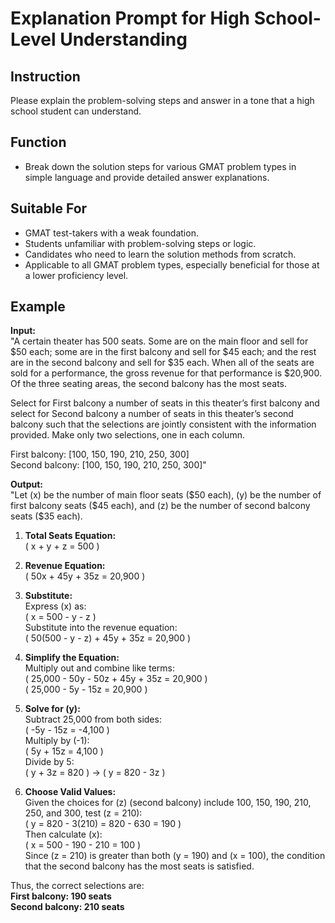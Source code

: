 # Explanation Prompt for High School-Level Understanding

## Instruction
Please explain the problem-solving steps and answer in a tone that a high school student can understand.

## Function
- Break down the solution steps for various GMAT problem types in simple language and provide detailed answer explanations.

## Suitable For
- GMAT test-takers with a weak foundation.
- Students unfamiliar with problem-solving steps or logic.
- Candidates who need to learn the solution methods from scratch.
- Applicable to all GMAT problem types, especially beneficial for those at a lower proficiency level.

## Example
**Input:**  
"A certain theater has 500 seats. Some are on the main floor and sell for \$50 each; some are in the first balcony and sell for \$45 each; and the rest are in the second balcony and sell for \$35 each. When all of the seats are sold for a performance, the gross revenue for that performance is \$20,900. Of the three seating areas, the second balcony has the most seats.

Select for First balcony a number of seats in this theater’s first balcony and select for Second balcony a number of seats in this theater’s second balcony such that the selections are jointly consistent with the information provided. Make only two selections, one in each column.

First balcony: [100, 150, 190, 210, 250, 300]  
Second balcony: [100, 150, 190, 210, 250, 300]"

**Output:**  
"Let \(x\) be the number of main floor seats (\$50 each), \(y\) be the number of first balcony seats (\$45 each), and \(z\) be the number of second balcony seats (\$35 each).

1. **Total Seats Equation:**  
   \( x + y + z = 500 \)

2. **Revenue Equation:**  
   \( 50x + 45y + 35z = 20,900 \)

3. **Substitute:**  
   Express \(x\) as:  
   \( x = 500 - y - z \)  
   Substitute into the revenue equation:  
   \( 50(500 - y - z) + 45y + 35z = 20,900 \)

4. **Simplify the Equation:**  
   Multiply out and combine like terms:  
   \( 25,000 - 50y - 50z + 45y + 35z = 20,900 \)  
   \( 25,000 - 5y - 15z = 20,900 \)

5. **Solve for \(y\):**  
   Subtract 25,000 from both sides:  
   \( -5y - 15z = -4,100 \)  
   Multiply by \(-1\):  
   \( 5y + 15z = 4,100 \)  
   Divide by 5:  
   \( y + 3z = 820 \) ->  \( y = 820 - 3z \)

7. **Choose Valid Values:**  
   Given the choices for \(z\) (second balcony) include 100, 150, 190, 210, 250, and 300, test \(z = 210\):  
   \( y = 820 - 3(210) = 820 - 630 = 190 \)  
   Then calculate \(x\):  
   \( x = 500 - 190 - 210 = 100 \)  
   Since \(z = 210\) is greater than both \(y = 190\) and \(x = 100\), the condition that the second balcony has the most seats is satisfied.

Thus, the correct selections are:  
**First balcony: 190 seats**  
**Second balcony: 210 seats**

